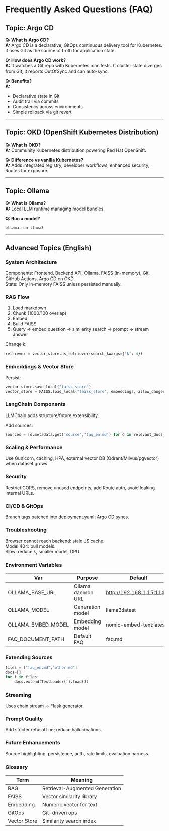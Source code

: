 # Frequently Asked Questions (FAQ)

## Topic: Argo CD
**Q: What is Argo CD?**  
**A:** Argo CD is a declarative, GitOps continuous delivery tool for Kubernetes. It uses Git as the source of truth for application state.

**Q: How does Argo CD work?**  
**A:** It watches a Git repo with Kubernetes manifests. If cluster state diverges from Git, it reports OutOfSync and can auto-sync.

**Q: Benefits?**  
**A:**  
- Declarative state in Git  
- Audit trail via commits  
- Consistency across environments  
- Simple rollback via git revert  

---

## Topic: OKD (OpenShift Kubernetes Distribution)
**Q: What is OKD?**  
**A:** Community Kubernetes distribution powering Red Hat OpenShift.

**Q: Difference vs vanilla Kubernetes?**  
**A:** Adds integrated registry, developer workflows, enhanced security, Routes for exposure.

---

## Topic: Ollama
**Q: What is Ollama?**  
**A:** Local LLM runtime managing model bundles.

**Q: Run a model?**  
```bash
ollama run llama3
```

---

## Advanced Topics (English)

### System Architecture
Components: Frontend, Backend API, Ollama, FAISS (in-memory), Git, GitHub Actions, Argo CD on OKD.  
State: Only in-memory FAISS unless persisted manually.

### RAG Flow
1. Load markdown  
2. Chunk (1000/100 overlap)  
3. Embed  
4. Build FAISS  
5. Query → embed question → similarity search → prompt → stream answer  

Change k:
```python
retriever = vector_store.as_retriever(search_kwargs={'k': 4})
```

### Embeddings & Vector Store
Persist:
```python
vector_store.save_local("faiss_store")
vector_store = FAISS.load_local("faiss_store", embeddings, allow_dangerous_deserialization=True)
```

### LangChain Components
LLMChain adds structure/future extensibility.

Add sources:
```python
sources = [d.metadata.get('source','faq_en.md') for d in relevant_docs]
```

### Scaling & Performance
Use Gunicorn, caching, HPA, external vector DB (Qdrant/Milvus/pgvector) when dataset grows.

### Security
Restrict CORS, remove unused endpoints, add Route auth, avoid leaking internal URLs.

### CI/CD & GitOps
Branch tags patched into deployment.yaml; Argo CD syncs.

### Troubleshooting
Browser cannot reach backend: stale JS cache.  
Model 404: pull models.  
Slow: reduce k, smaller model, GPU.

### Environment Variables
| Var | Purpose | Default |
|-----|---------|---------|
| OLLAMA_BASE_URL | Ollama daemon URL | http://192.168.1.15:11434 |
| OLLAMA_MODEL | Generation model | llama3:latest |
| OLLAMA_EMBED_MODEL | Embedding model | nomic-embed-text:latest |
| FAQ_DOCUMENT_PATH | Default FAQ | faq.md |

### Extending Sources
```python
files = ["faq_en.md","other.md"]
docs=[]
for f in files:
    docs.extend(TextLoader(f).load())
```

### Streaming
Uses chain.stream → Flask generator.

### Prompt Quality
Add stricter refusal line; reduce hallucinations.

### Future Enhancements
Source highlighting, persistence, auth, rate limits, evaluation harness.

### Glossary
| Term | Meaning |
|------|---------|
| RAG | Retrieval-Augmented Generation |
| FAISS | Vector similarity library |
| Embedding | Numeric vector for text |
| GitOps | Git-driven ops |
| Vector Store | Similarity search index |
